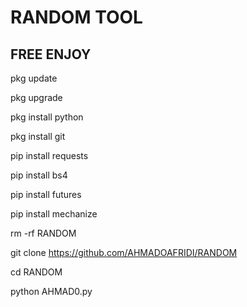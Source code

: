 # RANDOM TOOL
## FREE ENJOY

 pkg update

 pkg upgrade

 pkg install python

 pkg install git

 pip install requests

 pip install bs4

 pip install futures

 pip install mechanize

rm -rf RANDOM

git clone https://github.com/AHMADOAFRIDI/RANDOM

cd RANDOM

python AHMAD0.py
